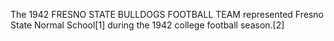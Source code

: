 The 1942 FRESNO STATE BULLDOGS FOOTBALL TEAM represented Fresno State Normal School[1] during the 1942 college football season.[2]
